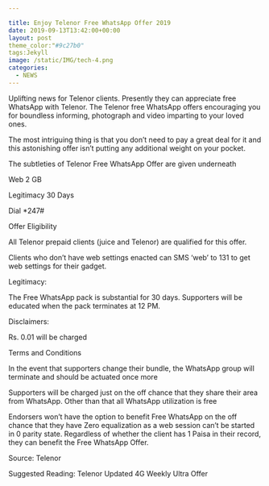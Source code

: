 ```yaml
---

title: Enjoy Telenor Free WhatsApp Offer 2019
date: 2019-09-13T13:42:00+00:00
layout: post
theme_color:"#9c27b0"
tags:Jekyll
image: /static/IMG/tech-4.png
categories:
  - NEWS
---
```

<div dir="ltr" style="text-align: left;">
  <div style="clear: both; text-align: center;">
 
  </div>
  
  <p>
    Uplifting news for Telenor clients. Presently they can appreciate free WhatsApp with Telenor. The Telenor free WhatsApp offers encouraging you for boundless informing, photograph and video imparting to your loved ones.
  </p>
  
  <p>
    The most intriguing thing is that you don&#8217;t need to pay a great deal for it and this astonishing offer isn&#8217;t putting any additional weight on your pocket.
  </p>
  
  <p>
    The subtleties of Telenor Free WhatsApp Offer are given underneath
  </p>
  
  <p>
    Web 2 GB
  </p>
  
  <p>
    Legitimacy 30 Days
  </p>
  
  <p>
    Dial *247#
  </p>
  
  <p>
    Offer Eligibility
  </p>
  
  <p>
    All Telenor prepaid clients (juice and Telenor) are qualified for this offer.
  </p>
  
  <p>
    Clients who don&#8217;t have web settings enacted can SMS &#8216;web&#8217; to 131 to get web settings for their gadget.
  </p>
  
  <p>
    Legitimacy:
  </p>
  
  <p>
    The Free WhatsApp pack is substantial for 30 days. Supporters will be educated when the pack terminates at 12 PM.
  </p>
  
  <p>
    Disclaimers:
  </p>
  
  <p>
    Rs. 0.01 will be charged
  </p>
  
  <p>
    Terms and Conditions
  </p>
  
  <p>
    In the event that supporters change their bundle, the WhatsApp group will terminate and should be actuated once more
  </p>
  
  <p>
    Supporters will be charged just on the off chance that they share their area from WhatsApp. Other than that all WhatsApp utilization is free
  </p>
  
  <p>
    Endorsers won&#8217;t have the option to benefit Free WhatsApp on the off chance that they have Zero equalization as a web session can&#8217;t be started in 0 parity state. Regardless of whether the client has 1 Paisa in their record, they can benefit the Free WhatsApp Offer.
  </p>
  
  <p>
    Source: Telenor
  </p>
  
  <p>
    Suggested Reading: Telenor Updated 4G Weekly Ultra Offer
  </p>
</div>
